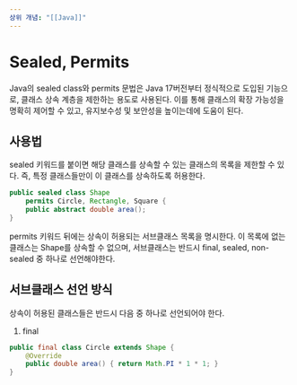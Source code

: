 ```yaml
---
상위 개념: "[[Java]]"
---
```

# Sealed, Permits
Java의 sealed class와 permits 문법은 Java 17버전부터 정식적으로 도입된 기능으로, 클래스 상속 계층을 제한하는 용도로 사용된다. 이를 통해 클래스의 확장 가능성을 명확히 제어할 수 있고, 유지보수성 및 보안성을 높이는데에 도움이 된다.

## 사용법
sealed 키워드를 붙이면 해당 클래스를 상속할 수 있는 클래스의 목록을 제한할 수 있다. 즉, 특정 클래스들만이 이 클래스를 상속하도록 허용한다.
```java
public sealed class Shape 
	permits Circle, Rectangle, Square {
	public abstract double area();	
}
```
permits 키워드 뒤에는 상속이 허용되는 서브클래스 목록을 명시한다. 이 목록에 없는 클래스는 Shape를 상속할 수 없으며, 서브클래스는 반드시 final, sealed, non-sealed 중 하나로 선언해야한다.

## 서브클래스 선언 방식
상속이 허용된 클래스들은 반드시 다음 중 하나로 선언되어야 한다.

1. final
```java
public final class Circle extends Shape {
    @Override
    public double area() { return Math.PI * 1 * 1; }
}
```